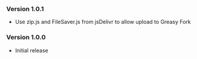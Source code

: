 ### Version 1.0.1
- Use zip.js and FileSaver.js from jsDelivr to allow upload to Greasy Fork

### Version 1.0.0
- Initial release
